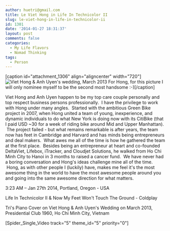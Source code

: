 ```yaml
---
author: huetri@gmail.com
title: Le Viet Hong in Life In Technicolor II
slug: le-viet-hong-in-life-in-technicolor-ii
id: 1301
date: '2014-01-27 18:31:37'
layout: post
comments: false
categories:
  - My Life Flavors
  - Nomad Thinking
tags:
  - Person
---
```


[caption id="attachment_1306" align="aligncenter" width="720"]![](https://huetri.com/wp-content/uploads/2014/01/881911_10151355811993990_772310381_o1-1024x683.jpg "Viet Hong & Anh Uyen's wedding, March 2013") For Hong, for this picture I will only nominee myself to be the second most handsome :-)[/caption]

Viet Hong and Anh Uyen happen to be my top care couple personally and top respect business persons professionally.  I have the privilege to work with Hong under many angles.  Started with the ambitious Green Bike project in 2007, when Hong united a team of young, inexperience, and dynamic individuals to do what New York is doing now with its CitiBike (that I paid USD ~30 for a week of riding bike around Mid and Upper Manhattan).  The project failed - but what remains remarkable is after years, the team now has feet in Cambridge and Harvard and has minds being entrepreneurs and deal makers.  What awes me all of the time is how he gathered the team at the first place.  Besides being an entrepreneur at heart and co-founded DeltaViet, Lifebox, iTracker, and Cloudjet Solutions, he walked from Ho Chi Minh City to Hanoi in 3 months to raised a cancer fund.  We have never had a boring conversation and Hong's ideas challenge mine all of the time.  Hong, as with other people I (luckily) have, makes me feel it's the most awesome thing in the world to have the most awesome people around you and going into the same awesome direction for what matters.

3:23 AM – Jan 27th 2014, Portland, Oregon - USA

Life In Technicolor II & Now My Feet Won't Touch The Ground - Coldplay

Tri's Piano Cover on Viet Hong & Anh Uyen's Wedding on March 2013, Presidential Club 1960, Ho Chi Minh City, Vietnam

[Spider_Single_Video track="5" theme_id="5" priority="0"]